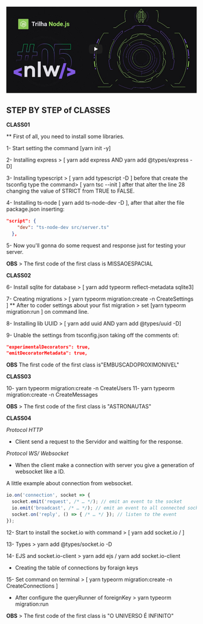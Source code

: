 ![Let's go NLW05](./assets/apresentation.png)

## STEP BY STEP of CLASSES

**CLASS01**

** First of all, you need to install some libraries.

1- Start setting the command [yarn init -y]

2- Installing express > [ yarn add express AND yarn add @types/express -D]

3- Installing typescript > [ yarn add typescript -D ] before that create the tsconfig type the 
command> [ yarn tsc --init ] after that alter the line 28 changing the value of STRICT from TRUE to FALSE.

4- Installing ts-node [ yarn add ts-node-dev -D ], after that alter the file package.json inserting:
```.json
"script": {
    "dev": "ts-node-dev src/server.ts"
  },
  ```

5- Now you'll gonna do some request and response just for testing your server.

**OBS** > The first code of the first class is MISSAOESPACIAL

**CLASS02**

6- Install sqlite for database > [ yarn add typeorm reflect-metadata sqlite3]

7- Creating migrations > [ yarn typeorm migration:create -n CreateSettings ]
** After to coder settings about your fist migration > set [yarn typeorm migration:run ] on command line.

8- Installing lib UUID > [ yarn add uuid AND yarn add @types/uuid -D]


9- Unable the settings from tsconfig.json taking off the comments of: 
```json
"experimentalDecorators": true,
"emitDecoratorMetadata": true, 
```

**OBS** The first code of the first class is"EMBUSCADOPROXIMONIVEL"

**CLASS03**

10- yarn typeorm migration:create -n CreateUsers
11- yarn typeorm migration:create -n CreateMessages


**OBS** > The first code of the first class is "ASTRONAUTAS"


**CLASS04**

*Protocol HTTP*

- Client send a request to the Servidor and waitting for the response.

*Protocol WS/ Websocket*

- When the client make a connection with server you give a generation of websocket like a ID.

A little example about connection from websocket.

```js
io.on('connection', socket => {
  socket.emit('request', /* … */); // emit an event to the socket
  io.emit('broadcast', /* … */); // emit an event to all connected sockets
  socket.on('reply', () => { /* … */ }); // listen to the event
});
```

12- Start to install the socket.io with command > [ yarn add socket.io / ]

13- Types > yarn add @types/socket.io -D

14- EJS and socket.io-client > yarn add ejs / yarn add socket.io-client

* Creating the table of connections by foraign keys

15- Set command on terminal > [ yarn typeorm migration:create -n CreateConnections ]
* After configure the queryRunner of foreignKey > yarn typeorm migration:run

**OBS** > The first code of the first class is "O UNIVERSO É INFINITO"
